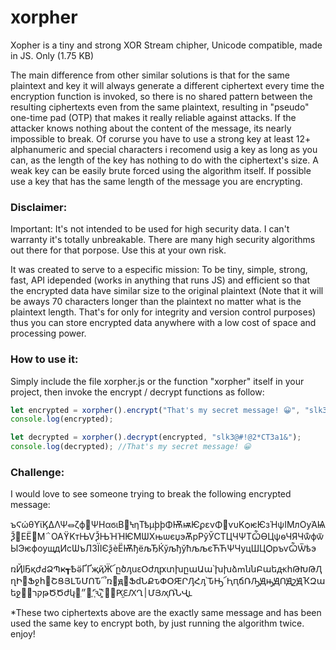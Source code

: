 # xorpher

Xopher is a tiny and strong XOR Stream chipher, Unicode compatible, made in JS. Only (1.75 KB)

The main difference from other similar solutions is that for the same plaintext and key it will always generate a different ciphertext every time the encryption function is invoked, so there is no shared pattern between the resulting ciphertexts even from the same plaintext, resulting in "pseudo" one-time pad (OTP) that makes it really reliable against attacks. If the attacker knows nothing about the content of the message, its nearly impossible to break. Of corurse you have to use a strong key at least 12+ alphanumeric and special characters i recomend usig a key as long as you can, as the length of the key has nothing to do with the ciphertext's size. A weak key can be easily brute forced using the algorithm itself. If possible use a key that has the same length of the message you are encrypting.

### Disclaimer:

Important: It's not intended to be used for high security data. I can't warranty it's totally unbreakable. There are many high security algorithms out there for that porpose. Use this at your own risk.

It was created to serve to a especific mission: To be tiny, simple, strong, fast, API idepended (works in anything that runs JS) and efficient so that the encrypted data have similar size to the original plaintext (Note that it will be aways 70 characters longer than the plaintext no matter what is the plaintext length. That's for only for integrity and version control purposes) thus you can store encrypted data anywhere with a low cost of space and processing power.

### How to use it:

Simply include the file xorpher.js or the function "xorpher" itself in your project, then invoke the encrypt / decrypt functions as follow:

```javascript
let encrypted = xorpher().encrypt("That's my secret message! 😀", "slk3@#!@2*CT3a1&");
console.log(encrypted);

let decrypted = xorpher().decrypt(encrypted, "slk3@#!@2*CT3a1&");
console.log(decrypted); //That's my secret message! 😀
```

### Challenge:

I would love to see someone trying to break the following encrypted message:

ъϚώθϒϊϏΔΛΨ⏛ζϕ΢ΨΗαϭιΒ΢ϞηТѣμϸϸΦѬѭѤϼενΦ΂ѵυΚѻѥѤзΉѱΙΜлѸΆѨѮ΃ΕЁ΃Μ΅ΟΑϔΚтЊѴѮЊΉΉѤΜѠХњѡєџэѪрРўЎСТЦЧѰТѼѲЦѱѳЧЯЧѿͮфѿЫЭѥфѹщдИсѠъЛЗЇІЄѯѐЁѬђёљЂЌўљђўћљљєЋЋѰЧуцШЦѺръѵѼѾѣэ

ռҊӏҔқժԀՁՊҝ┱ҌӛҐҐҗҋӜ՜ըծԓսԑՕժԯԗտխըաԱա՝խխձՠննԲաեԫհԹԽԹԮղԻ՗Ֆջհ՗ՇՑՅԼԎՄՈԎ՛՞ռ՘ԭ՗ՖԁՆՔԏՓՕԘՐԒՀԓ՝ԎԢ՜ԦԥճՌԠԬԣԬՈԬշԬҠԶաեִջ԰԰קרթԾֽԾժկּ՗״ֽ՗֢՚֧֡ԅ֪֦֮֮֡ՙ׻׾Ԗ֦ԐԔՂ׀ՄՅԕ׃֛Ռ֘ՆՎְֳւ

*These two ciphertexts above are the exactly same message and has been used the same key to encrypt both, by just running the algorithm twice. enjoy!

